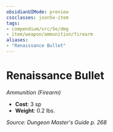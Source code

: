 ```yaml
---
obsidianUIMode: preview
cssclasses: json5e-item
tags:
- compendium/src/5e/dmg
- item/weapon/ammunition/firearm
aliases: 
- "Renaissance Bullet"
---
```

# Renaissance Bullet
*Ammunition (Firearm)*  

- **Cost**: 3 sp
- **Weight**: 0.2 lbs.

*Source: Dungeon Master's Guide p. 268*